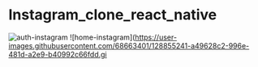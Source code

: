 # Instagram_clone_react_native
![auth-instagram](https://user-images.githubusercontent.com/68663401/128855237-fb60a072-d813-4808-bddb-85d857e02b00.gif)
![home-instagram](https://user-images.githubusercontent.com/68663401/128855241-a49628c2-996e-481d-a2e9-b40992c66fdd.gi